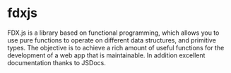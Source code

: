 # fdxjs
FDX.js is a library based on functional programming, which allows you to use pure functions to operate on different data structures, and primitive types. The objective is to achieve a rich amount of useful functions for the development of a web app that is maintainable. In addition excellent documentation thanks to JSDocs.
